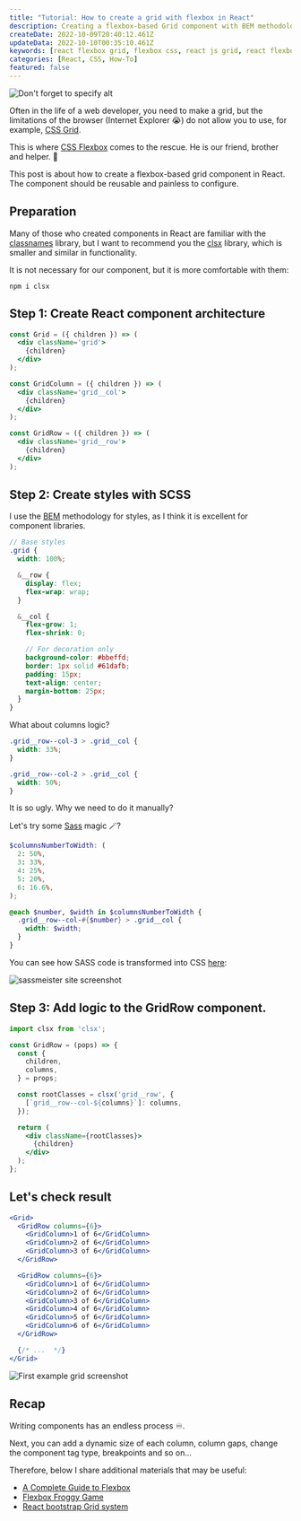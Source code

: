 ```yaml
---
title: "Tutorial: How to create a grid with flexbox in React"
description: Creating a flexbox-based Grid component with BEM methodology and clsx
createDate: 2022-10-09T20:40:12.461Z
updateData: 2022-10-10T00:35:10.461Z
keywords: [react flexbox grid, flexbox css, react js grid, react flexbox, react grid system, classnames, clsx]
categories: [React, CSS, How-To]
featured: false
---
```


<Image src="grid.jpeg" alt="Don't forget to specify alt" />

Often in the life of a web developer, you need to make a grid, but the limitations of the browser (Internet Explorer 😭)
do not allow you to use, for example, [CSS Grid](https://developer.mozilla.org/en-US/docs/Web/CSS/CSS_Grid_Layout).

This is
where [CSS Flexbox](https://developer.mozilla.org/en-US/docs/Web/CSS/CSS_Flexible_Box_Layout/Basic_Concepts_of_Flexbox)
comes to the rescue. He is our friend, brother and helper. 🫡

This post is about how to create a flexbox-based grid component in React. The component should be reusable and painless
to configure.

## Preparation

Many of those who created components in React are familiar with
the [classnames](https://www.npmjs.com/package/classnames) library, but I want to recommend you the
[clsx](https://www.npmjs.com/package/clsx) library, which is smaller and similar in functionality.

It is not necessary for our component, but it is more comfortable with them:

```shell
npm i clsx
```

## Step 1: Create React component architecture

```jsx
const Grid = ({ children }) => (
  <div className='grid'>
    {children}
  </div>
);
```

```jsx
const GridColumn = ({ children }) => (
  <div className='grid__col'>
    {children}
  </div>
);
```

```jsx
const GridRow = ({ children }) => (
  <div className='grid__row'>
    {children}
  </div>
);
```

## Step 2: Create styles with SCSS

I use the [BEM](https://en.bem.info/methodology/) methodology for styles, as I think it is excellent for component
libraries.

```scss
// Base styles
.grid {
  width: 100%;

  &__row {
    display: flex;
    flex-wrap: wrap;
  }

  &__col {
    flex-grow: 1;
    flex-shrink: 0;

    // For decoration only
    background-color: #bbeffd;
    border: 1px solid #61dafb;
    padding: 15px;
    text-align: center;
    margin-bottom: 25px;
  }
}
```

What about columns logic?

```scss
.grid__row--col-3 > .grid__col {
  width: 33%;
}

.grid__row--col-2 > .grid__col {
  width: 50%;
}
```

It is so ugly. Why we need to do it manually?

Let's try some [Sass](https://sass-lang.com/documentation/at-rules/control/each) magic 🪄?

```scss
$columnsNumberToWidth: (
  2: 50%,
  3: 33%,
  4: 25%,
  5: 20%,
  6: 16.6%,
);

@each $number, $width in $columnsNumberToWidth {
  .grid__row--col-#{$number} > .grid__col {
    width: $width;
  }
}
```

You can see how SASS code is transformed into CSS [here](https://www.sassmeister.com/):

<Image src="sass.jpeg" alt="sassmeister site screenshot" />

## Step 3: Add logic to the GridRow component.

```jsx
import clsx from 'clsx';

const GridRow = (pops) => {
  const {
    children,
    columns,
  } = props;

  const rootClasses = clsx('grid__row', {
    [`grid__row--col-${columns}`]: columns,
  });

  return (
    <div className={rootClasses}>
      {children}
    </div>
  );
};
```

## Let's check result

```jsx
<Grid>
  <GridRow columns={6}>
    <GridColumn>1 of 6</GridColumn>
    <GridColumn>2 of 6</GridColumn>
    <GridColumn>3 of 6</GridColumn>
  </GridRow>

  <GridRow columns={6}>
    <GridColumn>1 of 6</GridColumn>
    <GridColumn>2 of 6</GridColumn>
    <GridColumn>3 of 6</GridColumn>
    <GridColumn>4 of 6</GridColumn>
    <GridColumn>5 of 6</GridColumn>
    <GridColumn>6 of 6</GridColumn>
  </GridRow>

  {/* ...  */}
</Grid>
```

<Image src="example-1.jpeg" alt="First example grid screenshot" />

## Recap

Writing components has an endless process ♾.

Next, you can add a dynamic size of each column, column gaps, change the component tag type, breakpoints and so on...

Therefore, below I share additional materials that may be useful:

- [A Complete Guide to Flexbox](https://css-tricks.com/snippets/css/a-guide-to-flexbox/)
- [Flexbox Froggy Game](https://flexboxfroggy.com/)
- [React bootstrap Grid system](https://react-bootstrap.github.io/layout/grid/)


